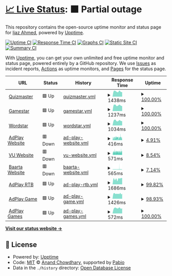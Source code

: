 # [📈 Live Status](https://up.adplaytechnology.com): <!--live status--> **🟧 Partial outage**

This repository contains the open-source uptime monitor and status page for [Ijaz Ahmed](https://up.adplaytechnology.com), powered by [Upptime](https://github.com/upptime/upptime).

[![Uptime CI](https://github.com/ijazrushad/ijaz-upptime/workflows/Uptime%20CI/badge.svg)](https://github.com/ijazrushad/ijaz-upptime/actions?query=workflow%3A%22Uptime+CI%22)
[![Response Time CI](https://github.com/ijazrushad/ijaz-upptime/workflows/Response%20Time%20CI/badge.svg)](https://github.com/ijazrushad/ijaz-upptime/actions?query=workflow%3A%22Response+Time+CI%22)
[![Graphs CI](https://github.com/ijazrushad/ijaz-upptime/workflows/Graphs%20CI/badge.svg)](https://github.com/ijazrushad/ijaz-upptime/actions?query=workflow%3A%22Graphs+CI%22)
[![Static Site CI](https://github.com/ijazrushad/ijaz-upptime/workflows/Static%20Site%20CI/badge.svg)](https://github.com/ijazrushad/ijaz-upptime/actions?query=workflow%3A%22Static+Site+CI%22)
[![Summary CI](https://github.com/ijazrushad/ijaz-upptime/workflows/Summary%20CI/badge.svg)](https://github.com/ijazrushad/ijaz-upptime/actions?query=workflow%3A%22Summary+CI%22)

With [Upptime](https://upptime.js.org), you can get your own unlimited and free uptime monitor and status page, powered entirely by a GitHub repository. We use [Issues](https://github.com/ijazrushad/ijaz-upptime/issues) as incident reports, [Actions](https://github.com/ijazrushad/ijaz-upptime/actions) as uptime monitors, and [Pages](https://up.adplaytechnology.com) for the status page.

<!--start: status pages-->
<!-- This summary is generated by Upptime (https://github.com/upptime/upptime) -->
<!-- Do not edit this manually, your changes will be overwritten -->
<!-- prettier-ignore -->
| URL | Status | History | Response Time | Uptime |
| --- | ------ | ------- | ------------- | ------ |
| <img alt="" src="https://icons.duckduckgo.com/ip3/quizmaster.shabox.mobi.ico" height="13"> [Quizmaster](https://quizmaster.shabox.mobi) | 🟩 Up | [quizmaster.yml](https://github.com/ijazrushad/ijaz-upptime/commits/HEAD/history/quizmaster.yml) | <details><summary><img alt="Response time graph" src="./graphs/quizmaster/response-time-week.png" height="20"> 1438ms</summary><br><a href="https://up.adplaytechnology.com/history/quizmaster"><img alt="Response time 1630" src="https://img.shields.io/endpoint?url=https%3A%2F%2Fraw.githubusercontent.com%2Fijazrushad%2Fijaz-upptime%2FHEAD%2Fapi%2Fquizmaster%2Fresponse-time.json"></a><br><a href="https://up.adplaytechnology.com/history/quizmaster"><img alt="24-hour response time 1259" src="https://img.shields.io/endpoint?url=https%3A%2F%2Fraw.githubusercontent.com%2Fijazrushad%2Fijaz-upptime%2FHEAD%2Fapi%2Fquizmaster%2Fresponse-time-day.json"></a><br><a href="https://up.adplaytechnology.com/history/quizmaster"><img alt="7-day response time 1438" src="https://img.shields.io/endpoint?url=https%3A%2F%2Fraw.githubusercontent.com%2Fijazrushad%2Fijaz-upptime%2FHEAD%2Fapi%2Fquizmaster%2Fresponse-time-week.json"></a><br><a href="https://up.adplaytechnology.com/history/quizmaster"><img alt="30-day response time 1557" src="https://img.shields.io/endpoint?url=https%3A%2F%2Fraw.githubusercontent.com%2Fijazrushad%2Fijaz-upptime%2FHEAD%2Fapi%2Fquizmaster%2Fresponse-time-month.json"></a><br><a href="https://up.adplaytechnology.com/history/quizmaster"><img alt="1-year response time 1630" src="https://img.shields.io/endpoint?url=https%3A%2F%2Fraw.githubusercontent.com%2Fijazrushad%2Fijaz-upptime%2FHEAD%2Fapi%2Fquizmaster%2Fresponse-time-year.json"></a></details> | <details><summary><a href="https://up.adplaytechnology.com/history/quizmaster">100.00%</a></summary><a href="https://up.adplaytechnology.com/history/quizmaster"><img alt="All-time uptime 99.93%" src="https://img.shields.io/endpoint?url=https%3A%2F%2Fraw.githubusercontent.com%2Fijazrushad%2Fijaz-upptime%2FHEAD%2Fapi%2Fquizmaster%2Fuptime.json"></a><br><a href="https://up.adplaytechnology.com/history/quizmaster"><img alt="24-hour uptime 100.00%" src="https://img.shields.io/endpoint?url=https%3A%2F%2Fraw.githubusercontent.com%2Fijazrushad%2Fijaz-upptime%2FHEAD%2Fapi%2Fquizmaster%2Fuptime-day.json"></a><br><a href="https://up.adplaytechnology.com/history/quizmaster"><img alt="7-day uptime 100.00%" src="https://img.shields.io/endpoint?url=https%3A%2F%2Fraw.githubusercontent.com%2Fijazrushad%2Fijaz-upptime%2FHEAD%2Fapi%2Fquizmaster%2Fuptime-week.json"></a><br><a href="https://up.adplaytechnology.com/history/quizmaster"><img alt="30-day uptime 100.00%" src="https://img.shields.io/endpoint?url=https%3A%2F%2Fraw.githubusercontent.com%2Fijazrushad%2Fijaz-upptime%2FHEAD%2Fapi%2Fquizmaster%2Fuptime-month.json"></a><br><a href="https://up.adplaytechnology.com/history/quizmaster"><img alt="1-year uptime 99.93%" src="https://img.shields.io/endpoint?url=https%3A%2F%2Fraw.githubusercontent.com%2Fijazrushad%2Fijaz-upptime%2FHEAD%2Fapi%2Fquizmaster%2Fuptime-year.json"></a></details>
| <img alt="" src="https://icons.duckduckgo.com/ip3/gamestar.shabox.mobi.ico" height="13"> [Gamestar](https://gamestar.shabox.mobi) | 🟩 Up | [gamestar.yml](https://github.com/ijazrushad/ijaz-upptime/commits/HEAD/history/gamestar.yml) | <details><summary><img alt="Response time graph" src="./graphs/gamestar/response-time-week.png" height="20"> 1237ms</summary><br><a href="https://up.adplaytechnology.com/history/gamestar"><img alt="Response time 1433" src="https://img.shields.io/endpoint?url=https%3A%2F%2Fraw.githubusercontent.com%2Fijazrushad%2Fijaz-upptime%2FHEAD%2Fapi%2Fgamestar%2Fresponse-time.json"></a><br><a href="https://up.adplaytechnology.com/history/gamestar"><img alt="24-hour response time 1076" src="https://img.shields.io/endpoint?url=https%3A%2F%2Fraw.githubusercontent.com%2Fijazrushad%2Fijaz-upptime%2FHEAD%2Fapi%2Fgamestar%2Fresponse-time-day.json"></a><br><a href="https://up.adplaytechnology.com/history/gamestar"><img alt="7-day response time 1237" src="https://img.shields.io/endpoint?url=https%3A%2F%2Fraw.githubusercontent.com%2Fijazrushad%2Fijaz-upptime%2FHEAD%2Fapi%2Fgamestar%2Fresponse-time-week.json"></a><br><a href="https://up.adplaytechnology.com/history/gamestar"><img alt="30-day response time 1353" src="https://img.shields.io/endpoint?url=https%3A%2F%2Fraw.githubusercontent.com%2Fijazrushad%2Fijaz-upptime%2FHEAD%2Fapi%2Fgamestar%2Fresponse-time-month.json"></a><br><a href="https://up.adplaytechnology.com/history/gamestar"><img alt="1-year response time 1433" src="https://img.shields.io/endpoint?url=https%3A%2F%2Fraw.githubusercontent.com%2Fijazrushad%2Fijaz-upptime%2FHEAD%2Fapi%2Fgamestar%2Fresponse-time-year.json"></a></details> | <details><summary><a href="https://up.adplaytechnology.com/history/gamestar">100.00%</a></summary><a href="https://up.adplaytechnology.com/history/gamestar"><img alt="All-time uptime 99.95%" src="https://img.shields.io/endpoint?url=https%3A%2F%2Fraw.githubusercontent.com%2Fijazrushad%2Fijaz-upptime%2FHEAD%2Fapi%2Fgamestar%2Fuptime.json"></a><br><a href="https://up.adplaytechnology.com/history/gamestar"><img alt="24-hour uptime 100.00%" src="https://img.shields.io/endpoint?url=https%3A%2F%2Fraw.githubusercontent.com%2Fijazrushad%2Fijaz-upptime%2FHEAD%2Fapi%2Fgamestar%2Fuptime-day.json"></a><br><a href="https://up.adplaytechnology.com/history/gamestar"><img alt="7-day uptime 100.00%" src="https://img.shields.io/endpoint?url=https%3A%2F%2Fraw.githubusercontent.com%2Fijazrushad%2Fijaz-upptime%2FHEAD%2Fapi%2Fgamestar%2Fuptime-week.json"></a><br><a href="https://up.adplaytechnology.com/history/gamestar"><img alt="30-day uptime 100.00%" src="https://img.shields.io/endpoint?url=https%3A%2F%2Fraw.githubusercontent.com%2Fijazrushad%2Fijaz-upptime%2FHEAD%2Fapi%2Fgamestar%2Fuptime-month.json"></a><br><a href="https://up.adplaytechnology.com/history/gamestar"><img alt="1-year uptime 99.95%" src="https://img.shields.io/endpoint?url=https%3A%2F%2Fraw.githubusercontent.com%2Fijazrushad%2Fijaz-upptime%2FHEAD%2Fapi%2Fgamestar%2Fuptime-year.json"></a></details>
| <img alt="" src="https://icons.duckduckgo.com/ip3/wordstar.shabox.mobi.ico" height="13"> [Wordstar](https://wordstar.shabox.mobi) | 🟩 Up | [wordstar.yml](https://github.com/ijazrushad/ijaz-upptime/commits/HEAD/history/wordstar.yml) | <details><summary><img alt="Response time graph" src="./graphs/wordstar/response-time-week.png" height="20"> 1034ms</summary><br><a href="https://up.adplaytechnology.com/history/wordstar"><img alt="Response time 1463" src="https://img.shields.io/endpoint?url=https%3A%2F%2Fraw.githubusercontent.com%2Fijazrushad%2Fijaz-upptime%2FHEAD%2Fapi%2Fwordstar%2Fresponse-time.json"></a><br><a href="https://up.adplaytechnology.com/history/wordstar"><img alt="24-hour response time 908" src="https://img.shields.io/endpoint?url=https%3A%2F%2Fraw.githubusercontent.com%2Fijazrushad%2Fijaz-upptime%2FHEAD%2Fapi%2Fwordstar%2Fresponse-time-day.json"></a><br><a href="https://up.adplaytechnology.com/history/wordstar"><img alt="7-day response time 1034" src="https://img.shields.io/endpoint?url=https%3A%2F%2Fraw.githubusercontent.com%2Fijazrushad%2Fijaz-upptime%2FHEAD%2Fapi%2Fwordstar%2Fresponse-time-week.json"></a><br><a href="https://up.adplaytechnology.com/history/wordstar"><img alt="30-day response time 1107" src="https://img.shields.io/endpoint?url=https%3A%2F%2Fraw.githubusercontent.com%2Fijazrushad%2Fijaz-upptime%2FHEAD%2Fapi%2Fwordstar%2Fresponse-time-month.json"></a><br><a href="https://up.adplaytechnology.com/history/wordstar"><img alt="1-year response time 1463" src="https://img.shields.io/endpoint?url=https%3A%2F%2Fraw.githubusercontent.com%2Fijazrushad%2Fijaz-upptime%2FHEAD%2Fapi%2Fwordstar%2Fresponse-time-year.json"></a></details> | <details><summary><a href="https://up.adplaytechnology.com/history/wordstar">100.00%</a></summary><a href="https://up.adplaytechnology.com/history/wordstar"><img alt="All-time uptime 99.95%" src="https://img.shields.io/endpoint?url=https%3A%2F%2Fraw.githubusercontent.com%2Fijazrushad%2Fijaz-upptime%2FHEAD%2Fapi%2Fwordstar%2Fuptime.json"></a><br><a href="https://up.adplaytechnology.com/history/wordstar"><img alt="24-hour uptime 100.00%" src="https://img.shields.io/endpoint?url=https%3A%2F%2Fraw.githubusercontent.com%2Fijazrushad%2Fijaz-upptime%2FHEAD%2Fapi%2Fwordstar%2Fuptime-day.json"></a><br><a href="https://up.adplaytechnology.com/history/wordstar"><img alt="7-day uptime 100.00%" src="https://img.shields.io/endpoint?url=https%3A%2F%2Fraw.githubusercontent.com%2Fijazrushad%2Fijaz-upptime%2FHEAD%2Fapi%2Fwordstar%2Fuptime-week.json"></a><br><a href="https://up.adplaytechnology.com/history/wordstar"><img alt="30-day uptime 100.00%" src="https://img.shields.io/endpoint?url=https%3A%2F%2Fraw.githubusercontent.com%2Fijazrushad%2Fijaz-upptime%2FHEAD%2Fapi%2Fwordstar%2Fuptime-month.json"></a><br><a href="https://up.adplaytechnology.com/history/wordstar"><img alt="1-year uptime 99.95%" src="https://img.shields.io/endpoint?url=https%3A%2F%2Fraw.githubusercontent.com%2Fijazrushad%2Fijaz-upptime%2FHEAD%2Fapi%2Fwordstar%2Fuptime-year.json"></a></details>
| <img alt="" src="https://icons.duckduckgo.com/ip3/adplaytechnology.com.ico" height="13"> [AdPlay Website](https://adplaytechnology.com) | 🟥 Down | [ad-play-website.yml](https://github.com/ijazrushad/ijaz-upptime/commits/HEAD/history/ad-play-website.yml) | <details><summary><img alt="Response time graph" src="./graphs/ad-play-website/response-time-week.png" height="20"> 416ms</summary><br><a href="https://up.adplaytechnology.com/history/ad-play-website"><img alt="Response time 246" src="https://img.shields.io/endpoint?url=https%3A%2F%2Fraw.githubusercontent.com%2Fijazrushad%2Fijaz-upptime%2FHEAD%2Fapi%2Fad-play-website%2Fresponse-time.json"></a><br><a href="https://up.adplaytechnology.com/history/ad-play-website"><img alt="24-hour response time 447" src="https://img.shields.io/endpoint?url=https%3A%2F%2Fraw.githubusercontent.com%2Fijazrushad%2Fijaz-upptime%2FHEAD%2Fapi%2Fad-play-website%2Fresponse-time-day.json"></a><br><a href="https://up.adplaytechnology.com/history/ad-play-website"><img alt="7-day response time 416" src="https://img.shields.io/endpoint?url=https%3A%2F%2Fraw.githubusercontent.com%2Fijazrushad%2Fijaz-upptime%2FHEAD%2Fapi%2Fad-play-website%2Fresponse-time-week.json"></a><br><a href="https://up.adplaytechnology.com/history/ad-play-website"><img alt="30-day response time 375" src="https://img.shields.io/endpoint?url=https%3A%2F%2Fraw.githubusercontent.com%2Fijazrushad%2Fijaz-upptime%2FHEAD%2Fapi%2Fad-play-website%2Fresponse-time-month.json"></a><br><a href="https://up.adplaytechnology.com/history/ad-play-website"><img alt="1-year response time 246" src="https://img.shields.io/endpoint?url=https%3A%2F%2Fraw.githubusercontent.com%2Fijazrushad%2Fijaz-upptime%2FHEAD%2Fapi%2Fad-play-website%2Fresponse-time-year.json"></a></details> | <details><summary><a href="https://up.adplaytechnology.com/history/ad-play-website">4.91%</a></summary><a href="https://up.adplaytechnology.com/history/ad-play-website"><img alt="All-time uptime 0.35%" src="https://img.shields.io/endpoint?url=https%3A%2F%2Fraw.githubusercontent.com%2Fijazrushad%2Fijaz-upptime%2FHEAD%2Fapi%2Fad-play-website%2Fuptime.json"></a><br><a href="https://up.adplaytechnology.com/history/ad-play-website"><img alt="24-hour uptime 10.78%" src="https://img.shields.io/endpoint?url=https%3A%2F%2Fraw.githubusercontent.com%2Fijazrushad%2Fijaz-upptime%2FHEAD%2Fapi%2Fad-play-website%2Fuptime-day.json"></a><br><a href="https://up.adplaytechnology.com/history/ad-play-website"><img alt="7-day uptime 4.91%" src="https://img.shields.io/endpoint?url=https%3A%2F%2Fraw.githubusercontent.com%2Fijazrushad%2Fijaz-upptime%2FHEAD%2Fapi%2Fad-play-website%2Fuptime-week.json"></a><br><a href="https://up.adplaytechnology.com/history/ad-play-website"><img alt="30-day uptime 0.00%" src="https://img.shields.io/endpoint?url=https%3A%2F%2Fraw.githubusercontent.com%2Fijazrushad%2Fijaz-upptime%2FHEAD%2Fapi%2Fad-play-website%2Fuptime-month.json"></a><br><a href="https://up.adplaytechnology.com/history/ad-play-website"><img alt="1-year uptime 0.35%" src="https://img.shields.io/endpoint?url=https%3A%2F%2Fraw.githubusercontent.com%2Fijazrushad%2Fijaz-upptime%2FHEAD%2Fapi%2Fad-play-website%2Fuptime-year.json"></a></details>
| <img alt="" src="https://icons.duckduckgo.com/ip3/vumobile.biz.ico" height="13"> [VU Website](https://vumobile.biz) | 🟥 Down | [vu-website.yml](https://github.com/ijazrushad/ijaz-upptime/commits/HEAD/history/vu-website.yml) | <details><summary><img alt="Response time graph" src="./graphs/vu-website/response-time-week.png" height="20"> 571ms</summary><br><a href="https://up.adplaytechnology.com/history/vu-website"><img alt="Response time 327" src="https://img.shields.io/endpoint?url=https%3A%2F%2Fraw.githubusercontent.com%2Fijazrushad%2Fijaz-upptime%2FHEAD%2Fapi%2Fvu-website%2Fresponse-time.json"></a><br><a href="https://up.adplaytechnology.com/history/vu-website"><img alt="24-hour response time 595" src="https://img.shields.io/endpoint?url=https%3A%2F%2Fraw.githubusercontent.com%2Fijazrushad%2Fijaz-upptime%2FHEAD%2Fapi%2Fvu-website%2Fresponse-time-day.json"></a><br><a href="https://up.adplaytechnology.com/history/vu-website"><img alt="7-day response time 571" src="https://img.shields.io/endpoint?url=https%3A%2F%2Fraw.githubusercontent.com%2Fijazrushad%2Fijaz-upptime%2FHEAD%2Fapi%2Fvu-website%2Fresponse-time-week.json"></a><br><a href="https://up.adplaytechnology.com/history/vu-website"><img alt="30-day response time 506" src="https://img.shields.io/endpoint?url=https%3A%2F%2Fraw.githubusercontent.com%2Fijazrushad%2Fijaz-upptime%2FHEAD%2Fapi%2Fvu-website%2Fresponse-time-month.json"></a><br><a href="https://up.adplaytechnology.com/history/vu-website"><img alt="1-year response time 327" src="https://img.shields.io/endpoint?url=https%3A%2F%2Fraw.githubusercontent.com%2Fijazrushad%2Fijaz-upptime%2FHEAD%2Fapi%2Fvu-website%2Fresponse-time-year.json"></a></details> | <details><summary><a href="https://up.adplaytechnology.com/history/vu-website">8.54%</a></summary><a href="https://up.adplaytechnology.com/history/vu-website"><img alt="All-time uptime 0.52%" src="https://img.shields.io/endpoint?url=https%3A%2F%2Fraw.githubusercontent.com%2Fijazrushad%2Fijaz-upptime%2FHEAD%2Fapi%2Fvu-website%2Fuptime.json"></a><br><a href="https://up.adplaytechnology.com/history/vu-website"><img alt="24-hour uptime 17.56%" src="https://img.shields.io/endpoint?url=https%3A%2F%2Fraw.githubusercontent.com%2Fijazrushad%2Fijaz-upptime%2FHEAD%2Fapi%2Fvu-website%2Fuptime-day.json"></a><br><a href="https://up.adplaytechnology.com/history/vu-website"><img alt="7-day uptime 8.54%" src="https://img.shields.io/endpoint?url=https%3A%2F%2Fraw.githubusercontent.com%2Fijazrushad%2Fijaz-upptime%2FHEAD%2Fapi%2Fvu-website%2Fuptime-week.json"></a><br><a href="https://up.adplaytechnology.com/history/vu-website"><img alt="30-day uptime 0.55%" src="https://img.shields.io/endpoint?url=https%3A%2F%2Fraw.githubusercontent.com%2Fijazrushad%2Fijaz-upptime%2FHEAD%2Fapi%2Fvu-website%2Fuptime-month.json"></a><br><a href="https://up.adplaytechnology.com/history/vu-website"><img alt="1-year uptime 0.52%" src="https://img.shields.io/endpoint?url=https%3A%2F%2Fraw.githubusercontent.com%2Fijazrushad%2Fijaz-upptime%2FHEAD%2Fapi%2Fvu-website%2Fuptime-year.json"></a></details>
| <img alt="" src="https://icons.duckduckgo.com/ip3/baarta.co.ico" height="13"> [Baarta Website](https://baarta.co) | 🟥 Down | [baarta-website.yml](https://github.com/ijazrushad/ijaz-upptime/commits/HEAD/history/baarta-website.yml) | <details><summary><img alt="Response time graph" src="./graphs/baarta-website/response-time-week.png" height="20"> 565ms</summary><br><a href="https://up.adplaytechnology.com/history/baarta-website"><img alt="Response time 302" src="https://img.shields.io/endpoint?url=https%3A%2F%2Fraw.githubusercontent.com%2Fijazrushad%2Fijaz-upptime%2FHEAD%2Fapi%2Fbaarta-website%2Fresponse-time.json"></a><br><a href="https://up.adplaytechnology.com/history/baarta-website"><img alt="24-hour response time 435" src="https://img.shields.io/endpoint?url=https%3A%2F%2Fraw.githubusercontent.com%2Fijazrushad%2Fijaz-upptime%2FHEAD%2Fapi%2Fbaarta-website%2Fresponse-time-day.json"></a><br><a href="https://up.adplaytechnology.com/history/baarta-website"><img alt="7-day response time 565" src="https://img.shields.io/endpoint?url=https%3A%2F%2Fraw.githubusercontent.com%2Fijazrushad%2Fijaz-upptime%2FHEAD%2Fapi%2Fbaarta-website%2Fresponse-time-week.json"></a><br><a href="https://up.adplaytechnology.com/history/baarta-website"><img alt="30-day response time 469" src="https://img.shields.io/endpoint?url=https%3A%2F%2Fraw.githubusercontent.com%2Fijazrushad%2Fijaz-upptime%2FHEAD%2Fapi%2Fbaarta-website%2Fresponse-time-month.json"></a><br><a href="https://up.adplaytechnology.com/history/baarta-website"><img alt="1-year response time 302" src="https://img.shields.io/endpoint?url=https%3A%2F%2Fraw.githubusercontent.com%2Fijazrushad%2Fijaz-upptime%2FHEAD%2Fapi%2Fbaarta-website%2Fresponse-time-year.json"></a></details> | <details><summary><a href="https://up.adplaytechnology.com/history/baarta-website">7.14%</a></summary><a href="https://up.adplaytechnology.com/history/baarta-website"><img alt="All-time uptime 0.48%" src="https://img.shields.io/endpoint?url=https%3A%2F%2Fraw.githubusercontent.com%2Fijazrushad%2Fijaz-upptime%2FHEAD%2Fapi%2Fbaarta-website%2Fuptime.json"></a><br><a href="https://up.adplaytechnology.com/history/baarta-website"><img alt="24-hour uptime 12.10%" src="https://img.shields.io/endpoint?url=https%3A%2F%2Fraw.githubusercontent.com%2Fijazrushad%2Fijaz-upptime%2FHEAD%2Fapi%2Fbaarta-website%2Fuptime-day.json"></a><br><a href="https://up.adplaytechnology.com/history/baarta-website"><img alt="7-day uptime 7.14%" src="https://img.shields.io/endpoint?url=https%3A%2F%2Fraw.githubusercontent.com%2Fijazrushad%2Fijaz-upptime%2FHEAD%2Fapi%2Fbaarta-website%2Fuptime-week.json"></a><br><a href="https://up.adplaytechnology.com/history/baarta-website"><img alt="30-day uptime 0.39%" src="https://img.shields.io/endpoint?url=https%3A%2F%2Fraw.githubusercontent.com%2Fijazrushad%2Fijaz-upptime%2FHEAD%2Fapi%2Fbaarta-website%2Fuptime-month.json"></a><br><a href="https://up.adplaytechnology.com/history/baarta-website"><img alt="1-year uptime 0.48%" src="https://img.shields.io/endpoint?url=https%3A%2F%2Fraw.githubusercontent.com%2Fijazrushad%2Fijaz-upptime%2FHEAD%2Fapi%2Fbaarta-website%2Fuptime-year.json"></a></details>
| <img alt="" src="https://icons.duckduckgo.com/ip3/rtb.adplay-mobile.com.ico" height="13"> [AdPlay RTB](https://rtb.adplay-mobile.com) | 🟩 Up | [ad-play-rtb.yml](https://github.com/ijazrushad/ijaz-upptime/commits/HEAD/history/ad-play-rtb.yml) | <details><summary><img alt="Response time graph" src="./graphs/ad-play-rtb/response-time-week.png" height="20"> 1686ms</summary><br><a href="https://up.adplaytechnology.com/history/ad-play-rtb"><img alt="Response time 1680" src="https://img.shields.io/endpoint?url=https%3A%2F%2Fraw.githubusercontent.com%2Fijazrushad%2Fijaz-upptime%2FHEAD%2Fapi%2Fad-play-rtb%2Fresponse-time.json"></a><br><a href="https://up.adplaytechnology.com/history/ad-play-rtb"><img alt="24-hour response time 1952" src="https://img.shields.io/endpoint?url=https%3A%2F%2Fraw.githubusercontent.com%2Fijazrushad%2Fijaz-upptime%2FHEAD%2Fapi%2Fad-play-rtb%2Fresponse-time-day.json"></a><br><a href="https://up.adplaytechnology.com/history/ad-play-rtb"><img alt="7-day response time 1686" src="https://img.shields.io/endpoint?url=https%3A%2F%2Fraw.githubusercontent.com%2Fijazrushad%2Fijaz-upptime%2FHEAD%2Fapi%2Fad-play-rtb%2Fresponse-time-week.json"></a><br><a href="https://up.adplaytechnology.com/history/ad-play-rtb"><img alt="30-day response time 2493" src="https://img.shields.io/endpoint?url=https%3A%2F%2Fraw.githubusercontent.com%2Fijazrushad%2Fijaz-upptime%2FHEAD%2Fapi%2Fad-play-rtb%2Fresponse-time-month.json"></a><br><a href="https://up.adplaytechnology.com/history/ad-play-rtb"><img alt="1-year response time 1680" src="https://img.shields.io/endpoint?url=https%3A%2F%2Fraw.githubusercontent.com%2Fijazrushad%2Fijaz-upptime%2FHEAD%2Fapi%2Fad-play-rtb%2Fresponse-time-year.json"></a></details> | <details><summary><a href="https://up.adplaytechnology.com/history/ad-play-rtb">99.82%</a></summary><a href="https://up.adplaytechnology.com/history/ad-play-rtb"><img alt="All-time uptime 99.74%" src="https://img.shields.io/endpoint?url=https%3A%2F%2Fraw.githubusercontent.com%2Fijazrushad%2Fijaz-upptime%2FHEAD%2Fapi%2Fad-play-rtb%2Fuptime.json"></a><br><a href="https://up.adplaytechnology.com/history/ad-play-rtb"><img alt="24-hour uptime 100.00%" src="https://img.shields.io/endpoint?url=https%3A%2F%2Fraw.githubusercontent.com%2Fijazrushad%2Fijaz-upptime%2FHEAD%2Fapi%2Fad-play-rtb%2Fuptime-day.json"></a><br><a href="https://up.adplaytechnology.com/history/ad-play-rtb"><img alt="7-day uptime 99.82%" src="https://img.shields.io/endpoint?url=https%3A%2F%2Fraw.githubusercontent.com%2Fijazrushad%2Fijaz-upptime%2FHEAD%2Fapi%2Fad-play-rtb%2Fuptime-week.json"></a><br><a href="https://up.adplaytechnology.com/history/ad-play-rtb"><img alt="30-day uptime 99.60%" src="https://img.shields.io/endpoint?url=https%3A%2F%2Fraw.githubusercontent.com%2Fijazrushad%2Fijaz-upptime%2FHEAD%2Fapi%2Fad-play-rtb%2Fuptime-month.json"></a><br><a href="https://up.adplaytechnology.com/history/ad-play-rtb"><img alt="1-year uptime 99.74%" src="https://img.shields.io/endpoint?url=https%3A%2F%2Fraw.githubusercontent.com%2Fijazrushad%2Fijaz-upptime%2FHEAD%2Fapi%2Fad-play-rtb%2Fuptime-year.json"></a></details>
| <img alt="" src="https://icons.duckduckgo.com/ip3/game.adplay-mobile.com.ico" height="13"> [AdPlay Game](https://game.adplay-mobile.com) | 🟩 Up | [ad-play-game.yml](https://github.com/ijazrushad/ijaz-upptime/commits/HEAD/history/ad-play-game.yml) | <details><summary><img alt="Response time graph" src="./graphs/ad-play-game/response-time-week.png" height="20"> 1426ms</summary><br><a href="https://up.adplaytechnology.com/history/ad-play-game"><img alt="Response time 1262" src="https://img.shields.io/endpoint?url=https%3A%2F%2Fraw.githubusercontent.com%2Fijazrushad%2Fijaz-upptime%2FHEAD%2Fapi%2Fad-play-game%2Fresponse-time.json"></a><br><a href="https://up.adplaytechnology.com/history/ad-play-game"><img alt="24-hour response time 1598" src="https://img.shields.io/endpoint?url=https%3A%2F%2Fraw.githubusercontent.com%2Fijazrushad%2Fijaz-upptime%2FHEAD%2Fapi%2Fad-play-game%2Fresponse-time-day.json"></a><br><a href="https://up.adplaytechnology.com/history/ad-play-game"><img alt="7-day response time 1426" src="https://img.shields.io/endpoint?url=https%3A%2F%2Fraw.githubusercontent.com%2Fijazrushad%2Fijaz-upptime%2FHEAD%2Fapi%2Fad-play-game%2Fresponse-time-week.json"></a><br><a href="https://up.adplaytechnology.com/history/ad-play-game"><img alt="30-day response time 1413" src="https://img.shields.io/endpoint?url=https%3A%2F%2Fraw.githubusercontent.com%2Fijazrushad%2Fijaz-upptime%2FHEAD%2Fapi%2Fad-play-game%2Fresponse-time-month.json"></a><br><a href="https://up.adplaytechnology.com/history/ad-play-game"><img alt="1-year response time 1262" src="https://img.shields.io/endpoint?url=https%3A%2F%2Fraw.githubusercontent.com%2Fijazrushad%2Fijaz-upptime%2FHEAD%2Fapi%2Fad-play-game%2Fresponse-time-year.json"></a></details> | <details><summary><a href="https://up.adplaytechnology.com/history/ad-play-game">98.93%</a></summary><a href="https://up.adplaytechnology.com/history/ad-play-game"><img alt="All-time uptime 97.29%" src="https://img.shields.io/endpoint?url=https%3A%2F%2Fraw.githubusercontent.com%2Fijazrushad%2Fijaz-upptime%2FHEAD%2Fapi%2Fad-play-game%2Fuptime.json"></a><br><a href="https://up.adplaytechnology.com/history/ad-play-game"><img alt="24-hour uptime 93.87%" src="https://img.shields.io/endpoint?url=https%3A%2F%2Fraw.githubusercontent.com%2Fijazrushad%2Fijaz-upptime%2FHEAD%2Fapi%2Fad-play-game%2Fuptime-day.json"></a><br><a href="https://up.adplaytechnology.com/history/ad-play-game"><img alt="7-day uptime 98.93%" src="https://img.shields.io/endpoint?url=https%3A%2F%2Fraw.githubusercontent.com%2Fijazrushad%2Fijaz-upptime%2FHEAD%2Fapi%2Fad-play-game%2Fuptime-week.json"></a><br><a href="https://up.adplaytechnology.com/history/ad-play-game"><img alt="30-day uptime 99.75%" src="https://img.shields.io/endpoint?url=https%3A%2F%2Fraw.githubusercontent.com%2Fijazrushad%2Fijaz-upptime%2FHEAD%2Fapi%2Fad-play-game%2Fuptime-month.json"></a><br><a href="https://up.adplaytechnology.com/history/ad-play-game"><img alt="1-year uptime 97.29%" src="https://img.shields.io/endpoint?url=https%3A%2F%2Fraw.githubusercontent.com%2Fijazrushad%2Fijaz-upptime%2FHEAD%2Fapi%2Fad-play-game%2Fuptime-year.json"></a></details>
| <img alt="" src="https://icons.duckduckgo.com/ip3/games.adplay-mobile.com.ico" height="13"> [AdPlay Games](https://games.adplay-mobile.com) | 🟩 Up | [ad-play-games.yml](https://github.com/ijazrushad/ijaz-upptime/commits/HEAD/history/ad-play-games.yml) | <details><summary><img alt="Response time graph" src="./graphs/ad-play-games/response-time-week.png" height="20"> 572ms</summary><br><a href="https://up.adplaytechnology.com/history/ad-play-games"><img alt="Response time 601" src="https://img.shields.io/endpoint?url=https%3A%2F%2Fraw.githubusercontent.com%2Fijazrushad%2Fijaz-upptime%2FHEAD%2Fapi%2Fad-play-games%2Fresponse-time.json"></a><br><a href="https://up.adplaytechnology.com/history/ad-play-games"><img alt="24-hour response time 553" src="https://img.shields.io/endpoint?url=https%3A%2F%2Fraw.githubusercontent.com%2Fijazrushad%2Fijaz-upptime%2FHEAD%2Fapi%2Fad-play-games%2Fresponse-time-day.json"></a><br><a href="https://up.adplaytechnology.com/history/ad-play-games"><img alt="7-day response time 572" src="https://img.shields.io/endpoint?url=https%3A%2F%2Fraw.githubusercontent.com%2Fijazrushad%2Fijaz-upptime%2FHEAD%2Fapi%2Fad-play-games%2Fresponse-time-week.json"></a><br><a href="https://up.adplaytechnology.com/history/ad-play-games"><img alt="30-day response time 621" src="https://img.shields.io/endpoint?url=https%3A%2F%2Fraw.githubusercontent.com%2Fijazrushad%2Fijaz-upptime%2FHEAD%2Fapi%2Fad-play-games%2Fresponse-time-month.json"></a><br><a href="https://up.adplaytechnology.com/history/ad-play-games"><img alt="1-year response time 601" src="https://img.shields.io/endpoint?url=https%3A%2F%2Fraw.githubusercontent.com%2Fijazrushad%2Fijaz-upptime%2FHEAD%2Fapi%2Fad-play-games%2Fresponse-time-year.json"></a></details> | <details><summary><a href="https://up.adplaytechnology.com/history/ad-play-games">100.00%</a></summary><a href="https://up.adplaytechnology.com/history/ad-play-games"><img alt="All-time uptime 100.00%" src="https://img.shields.io/endpoint?url=https%3A%2F%2Fraw.githubusercontent.com%2Fijazrushad%2Fijaz-upptime%2FHEAD%2Fapi%2Fad-play-games%2Fuptime.json"></a><br><a href="https://up.adplaytechnology.com/history/ad-play-games"><img alt="24-hour uptime 100.00%" src="https://img.shields.io/endpoint?url=https%3A%2F%2Fraw.githubusercontent.com%2Fijazrushad%2Fijaz-upptime%2FHEAD%2Fapi%2Fad-play-games%2Fuptime-day.json"></a><br><a href="https://up.adplaytechnology.com/history/ad-play-games"><img alt="7-day uptime 100.00%" src="https://img.shields.io/endpoint?url=https%3A%2F%2Fraw.githubusercontent.com%2Fijazrushad%2Fijaz-upptime%2FHEAD%2Fapi%2Fad-play-games%2Fuptime-week.json"></a><br><a href="https://up.adplaytechnology.com/history/ad-play-games"><img alt="30-day uptime 100.00%" src="https://img.shields.io/endpoint?url=https%3A%2F%2Fraw.githubusercontent.com%2Fijazrushad%2Fijaz-upptime%2FHEAD%2Fapi%2Fad-play-games%2Fuptime-month.json"></a><br><a href="https://up.adplaytechnology.com/history/ad-play-games"><img alt="1-year uptime 100.00%" src="https://img.shields.io/endpoint?url=https%3A%2F%2Fraw.githubusercontent.com%2Fijazrushad%2Fijaz-upptime%2FHEAD%2Fapi%2Fad-play-games%2Fuptime-year.json"></a></details>

<!--end: status pages-->

[**Visit our status website →**](https://up.adplaytechnology.com)

## 📄 License

- Powered by: [Upptime](https://github.com/upptime/upptime)
- Code: [MIT](./LICENSE) © [Anand Chowdhary](https://anandchowdhary.com), supported by [Pabio](https://pabio.com)
- Data in the `./history` directory: [Open Database License](https://opendatacommons.org/licenses/odbl/1-0/)
